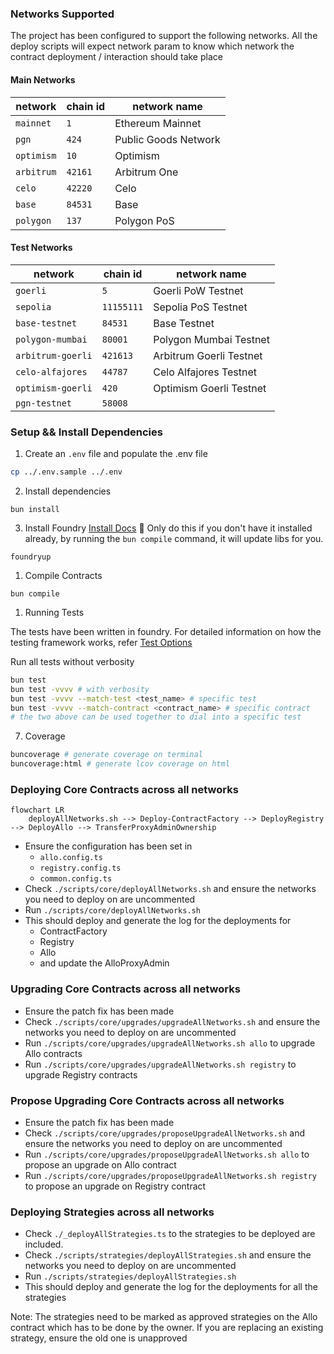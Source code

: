 ### Networks Supported

The project has been configured to support the following networks.
All the deploy scripts will expect network param to know which network the contract deployment / interaction should take place

#### Main Networks

| network            | chain id | network name |
|--------------------|--|--------------------|
| `mainnet`     | `1`  | Ethereum Mainnet    |
| `pgn`    | `424`  | Public Goods Network    |
| `optimism` | `10` | Optimism |
| `arbitrum`   | `42161` | Arbitrum One   |
| `celo`   | `42220` | Celo   |
| `base`    | `84531`  | Base  |
| `polygon`    | `137`  | Polygon PoS  |

#### Test Networks

| network            | chain id | network name       |
|--------------------|--|--------------------|
| `goerli`          | `5`  | Goerli PoW Testnet |
| `sepolia`          | `11155111`  | Sepolia PoS Testnet |
| `base-testnet`          | `84531`  | Base Testnet  |
| `polygon-mumbai`          | `80001`  | Polygon Mumbai Testnet |
| `arbitrum-goerli` | `421613` | Arbitrum Goerli Testnet |
| `celo-alfajores`   | `44787` | Celo Alfajores Testnet   |
| `optimism-goerli`   | `420` | Optimism Goerli Testnet  |
| `pgn-testnet`   | `58008` |    |

### Setup && Install Dependencies

1. Create an `.env` file and populate the .env file
```sh
cp ../.env.sample ../.env
```

2. Install dependencies
```shell
bun install
```

3. Install Foundry [Install Docs](https://book.getfoundry.sh/getting-started/installation)
   🤚 Only do this if you don't have it installed already, by running the `bun compile`
   command, it will update libs for you.
```shell
foundryup
```

1. Compile Contracts
```shell
bun compile
```

1. Running Tests

The tests have been written in foundry.
For detailed information on how the testing framework works, refer [Test Options](https://book.getfoundry.sh/reference/forge/forge-test#test-options)

Run all tests without verbosity
```bash
bun test
bun test -vvvv # with verbosity
bun test -vvvv --match-test <test_name> # specific test
bun test -vvvv --match-contract <contract_name> # specific contract
# the two above can be used together to dial into a specific test
```

7. Coverage

```bash
buncoverage # generate coverage on terminal
buncoverage:html # generate lcov coverage on html
```

### Deploying Core Contracts across all networks

```mermaid
flowchart LR
    deployAllNetworks.sh --> Deploy-ContractFactory --> DeployRegistry --> DeployAllo --> TransferProxyAdminOwnership
```

- Ensure the configuration has been set in 
   - `allo.config.ts`
   - `registry.config.ts`
   - `common.config.ts`
- Check `./scripts/core/deployAllNetworks.sh` and ensure the networks you need to deploy on are uncommented
- Run `./scripts/core/deployAllNetworks.sh`
- This should deploy and generate the log for the deployments for 
   - ContractFactory
   - Registry
   - Allo
   - and update the AlloProxyAdmin 


### Upgrading Core Contracts across all networks

- Ensure the patch fix has been made
- Check `./scripts/core/upgrades/upgradeAllNetworks.sh` and ensure the networks you need to deploy on are uncommented
- Run `./scripts/core/upgrades/upgradeAllNetworks.sh allo` to upgrade Allo contracts
- Run `./scripts/core/upgrades/upgradeAllNetworks.sh registry` to upgrade Registry contracts


### Propose Upgrading Core Contracts across all networks

- Ensure the patch fix has been made
- Check `./scripts/core/upgrades/proposeUpgradeAllNetworks.sh` and ensure the networks you need to deploy on are uncommented
- Run `./scripts/core/upgrades/proposeUpgradeAllNetworks.sh allo` to propose an upgrade on Allo contract
- Run `./scripts/core/upgrades/proposeUpgradeAllNetworks.sh registry` to propose an upgrade on Registry contract

### Deploying Strategies across all networks

- Check `./_deployAllStrategies.ts` to the strategies to be deployed are included.
- Check `./scripts/strategies/deployAllStrategies.sh` and ensure the networks you need to deploy on are uncommented
- Run `./scripts/strategies/deployAllStrategies.sh`
- This should deploy and generate the log for the deployments for all the strategies

Note: The strategies need to be marked as approved strategies on the Allo contract which has to be done by the owner. If you are replacing an existing strategy, ensure the old one is unapproved